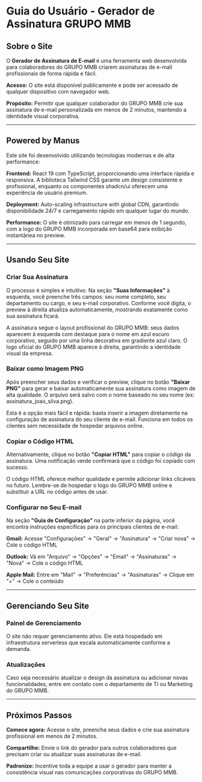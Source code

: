 # Guia do Usuário - Gerador de Assinatura GRUPO MMB

## Sobre o Site

O **Gerador de Assinatura de E-mail** é uma ferramenta web desenvolvida para colaboradores do GRUPO MMB criarem assinaturas de e-mail profissionais de forma rápida e fácil.

**Acesso:** O site está disponível publicamente e pode ser acessado de qualquer dispositivo com navegador web.

**Propósito:** Permitir que qualquer colaborador do GRUPO MMB crie sua assinatura de e-mail personalizada em menos de 2 minutos, mantendo a identidade visual corporativa.

---

## Powered by Manus

Este site foi desenvolvido utilizando tecnologias modernas e de alta performance:

**Frontend:** React 19 com TypeScript, proporcionando uma interface rápida e responsiva. A biblioteca Tailwind CSS garante um design consistente e profissional, enquanto os componentes shadcn/ui oferecem uma experiência de usuário premium.

**Deployment:** Auto-scaling infrastructure with global CDN, garantindo disponibilidade 24/7 e carregamento rápido em qualquer lugar do mundo.

**Performance:** O site é otimizado para carregar em menos de 1 segundo, com a logo do GRUPO MMB incorporada em base64 para exibição instantânea no preview.

---

## Usando Seu Site

### Criar Sua Assinatura

O processo é simples e intuitivo. Na seção **"Suas Informações"** à esquerda, você preenche três campos: seu nome completo, seu departamento ou cargo, e seu e-mail corporativo. Conforme você digita, o preview à direita atualiza automaticamente, mostrando exatamente como sua assinatura ficará.

A assinatura segue o layout profissional do GRUPO MMB: seus dados aparecem à esquerda com destaque para o nome em azul escuro corporativo, seguido por uma linha decorativa em gradiente azul claro. O logo oficial do GRUPO MMB aparece à direita, garantindo a identidade visual da empresa.

### Baixar como Imagem PNG

Após preencher seus dados e verificar o preview, clique no botão **"Baixar PNG"** para gerar e baixar automaticamente sua assinatura como imagem de alta qualidade. O arquivo será salvo com o nome baseado no seu nome (ex: assinatura_joao_silva.png).

Esta é a opção mais fácil e rápida: basta inserir a imagem diretamente na configuração de assinatura do seu cliente de e-mail. Funciona em todos os clientes sem necessidade de hospedar arquivos online.

### Copiar o Código HTML

Alternativamente, clique no botão **"Copiar HTML"** para copiar o código da assinatura. Uma notificação verde confirmará que o código foi copiado com sucesso.

O código HTML oferece melhor qualidade e permite adicionar links clicáveis no futuro. Lembre-se de hospedar o logo do GRUPO MMB online e substituir a URL no código antes de usar.

### Configurar no Seu E-mail

Na seção **"Guia de Configuração"** na parte inferior da página, você encontra instruções específicas para os principais clientes de e-mail:

**Gmail:** Acesse "Configurações" → "Geral" → "Assinatura" → "Criar nova" → Cole o código HTML

**Outlook:** Vá em "Arquivo" → "Opções" → "Email" → "Assinaturas" → "Nova" → Cole o código HTML

**Apple Mail:** Entre em "Mail" → "Preferências" → "Assinaturas" → Clique em "+" → Cole o conteúdo

---

## Gerenciando Seu Site

### Painel de Gerenciamento

O site não requer gerenciamento ativo. Ele está hospedado em infraestrutura serverless que escala automaticamente conforme a demanda.

### Atualizações

Caso seja necessário atualizar o design da assinatura ou adicionar novas funcionalidades, entre em contato com o departamento de TI ou Marketing do GRUPO MMB.

---

## Próximos Passos

**Comece agora:** Acesse o site, preencha seus dados e crie sua assinatura profissional em menos de 2 minutos.

**Compartilhe:** Envie o link do gerador para outros colaboradores que precisam criar ou atualizar suas assinaturas de e-mail.

**Padronize:** Incentive toda a equipe a usar o gerador para manter a consistência visual nas comunicações corporativas do GRUPO MMB.
